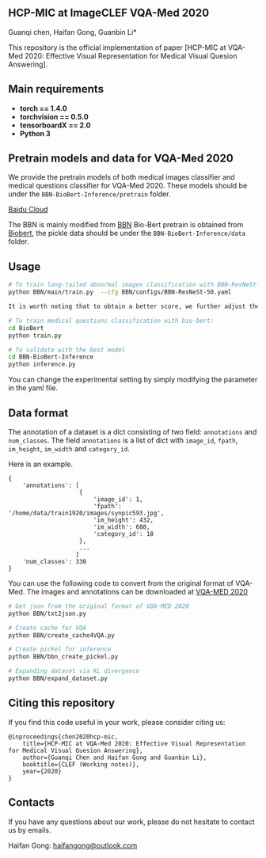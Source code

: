 ## HCP-MIC at ImageCLEF VQA-Med 2020
Guanqi chen, Haifan Gong, Guanbin Li*

This repository is the official implementation of paper [HCP-MIC at VQA-Med 2020: Effective Visual Representation for Medical Visual Quesion Answering].

## Main requirements

  * **torch == 1.4.0**
  * **torchvision == 0.5.0**
  * **tensorboardX == 2.0**
  * **Python 3**

## Pretrain models and data for VQA-Med 2020

We provide the pretrain models of both medical images classifier and medical questions classifier for VQA-Med 2020.
These models should be under the ```BBN-BioBert-Inference/pretrain``` folder.

[Baidu Cloud](https://pan.baidu.com/s/)

The BBN is mainly modified from [BBN](https://github.com/Megvii-Nanjing/BBN)
Bio-Bert pretrain is obtained from [Biobert](https://github.com/dmis-lab/biobert), the pickle data should be under the ```BBN-BioBert-Inference/data``` folder.

## Usage
```bash
# To train long-tailed abnormal images classification with BBN-ResNeSt-50:
python BBN/main/train.py  --cfg BBN/configs/BBN-ResNeSt-50.yaml     

It is worth noting that to obtain a better score, we further adjust the BASE_LR to 0.06 to fineturn the model.

# To train medical questions classification with bio-bert:
cd BioBert
python train.py

# To validate with the best model
cd BBN-BioBert-Inference
python inference.py
```

You can change the experimental setting by simply modifying the parameter in the yaml file.

## Data format

The annotation of a dataset is a dict consisting of two field: `annotations` and `num_classes`.
The field `annotations` is a list of dict with
`image_id`, `fpath`, `im_height`, `im_width` and `category_id`.

Here is an example.
```
{
    'annotations': [
                    {
                        'image_id': 1,
                        'fpath': '/home/data/train1920/images/synpic593.jpg',
                        'im_height': 432,
                        'im_width': 688,
                        'category_id': 18
                    },
                    ...
                   ]
    'num_classes': 330
}
```
You can use the following code to convert from the original format of VQA-Med. 
The images and annotations can be downloaded at [VQA-MED 2020](https://www.aicrowd.com/challenges/imageclef-2020-vqa-med-vqa)

```bash
# Get json from the original format of VQA-MED 2020
python BBN/txt2json.py

# Create cache for VQA
python BBN/create_cache4VQA.py

# Create pickel for inference
python BBN/bbn_create_pickel.py

# Expanding dataset via KL divergence
python BBN/expand_dataset.py
```

## Citing this repository
If you find this code useful in your work, please consider citing us:

```
@inproceedings{chen2020hcp-mic,
	title={HCP-MIC at VQA-Med 2020: Effective Visual Representation for Medical Visual Quesion Answering},
	author={Guanqi Chen and Haifan Gong and Guanbin Li},
	booktitle={CLEF (Working notes)},
	year={2020}
}
```

## Contacts
If you have any questions about our work, please do not hesitate to contact us by emails.

Haifan Gong: haifangong@outlook.com

